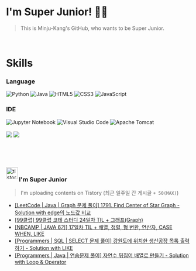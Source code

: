 
# I'm Super Junior! 🐱‍🏍
  > This is Minju-Kang's GitHub, who wants to be Super Junior.

<br>

<h1>Skills</h1>
<h3>Language</h3>
<div sytle="display:inline;">
<img alt="Python" src="https://img.shields.io/badge/Python-3776AB?style=flat-square&logo=Python&logoColor=white"/>
<img alt="Java" src="https://img.shields.io/badge/JAVA-007396?style=flat-square&logo=Java&logoColor=white"/>
<img alt="HTML5" src="https://img.shields.io/badge/HTML5-E34F26?style=flat-square&logo=HTML5&logoColor=white"/>
<img alt="CSS3" src="https://img.shields.io/badge/CSS3-1572B6?style=flat-square&logo=CSS3&logoColor=white"/>
<img alt="JavaScript" src="https://img.shields.io/badge/JavaScript-F7DF1E?style=flat-square&logo=JavaScript&logoColor=black"/>
</div>
<h3>IDE</h3>
<div sytle="display:inline;">
<img alt="Jupyter Notebook" src="https://img.shields.io/badge/Jupyter-F37626?style=flat-square&logo=Jupyter&logoColor=white"/>
<img alt="Visual Studio Code" src="https://img.shields.io/badge/Visual Studio Code-007ACC?style=flat-square&logo=Visual Studio Code&logoColor=white"/>
<img alt="Apache Tomcat" src="https://img.shields.io/badge/Apache Tomcat-F8DC75?style=flat-square&logo=Apache Tomcat&logoColor=black"/>
</div>
<br>

<img src="https://github-readme-stats.vercel.app/api/top-langs/?username=minjukang727" >
<img src="https://github-readme-stats.vercel.app/api?username=MinjuKang727&show_icons=true&theme=radical">

<br><br>


<br>

<img src="https://github.com/MinjuKang727/MinjuKang727/assets/108849480/0ac49170-7c8c-4c99-b0e5-86c414fc591c" alt="tistory-icon_IamSuperJunior" width="32px" align="left">

###  I'm Super Junior
  > I'm uploading contents on Tistory  (최근 일주일 간 게시글 `+ 50(MAX)`)  

- <a href="https://ajtwltsk.tistory.com/147"> [LeetCode | Java | Graph  문제 풀이] 1791. Find Center of Star Graph - Solution with edge의 노드값 비교 </a><br>  
- <a href="https://ajtwltsk.tistory.com/146"> [99클럽] 99클럽 코테 스터디 24일차 TIL + 그래프(Graph) </a><br>  
- <a href="https://ajtwltsk.tistory.com/145"> [NBCAMP | JAVA 6기] 17일차 TIL + 배열, 정렬, 형 변환, 연산자, CASE WHEN, LIKE </a><br>  
- <a href="https://ajtwltsk.tistory.com/144"> [Programmers | SQL | SELECT  문제 풀이] 강원도에 위치한 생산공장 목록 출력하기 - Solution with LIKE </a><br>  
- <a href="https://ajtwltsk.tistory.com/143"> [Programmers | Java | 연습문제 풀이] 자연수 뒤집어 배열로 만들기 - Solution with Loop &amp; Operator </a><br>  

